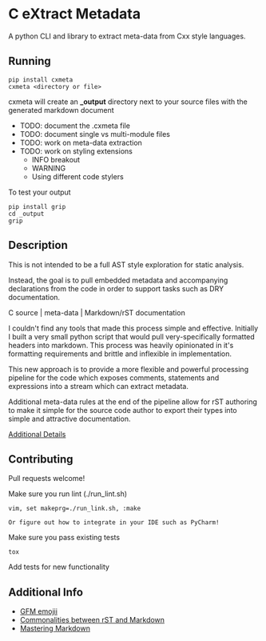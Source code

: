 # C eXtract Metadata

A python CLI and library to extract meta-data from Cxx style languages.


## Running

    pip install cxmeta
    cxmeta <directory or file>

cxmeta will create an **_output** directory next to your source files with the generated markdown document

* TODO: document the .cxmeta file
* TODO: document single vs multi-module files
* TODO: work on meta-data extraction
* TODO: work on styling extensions
  * INFO breakout
  * WARNING
  * Using different code stylers

To test your output
    
    pip install grip 
    cd _output
    grip


## Description

This is not intended to be a full AST style exploration for static analysis. 

Instead, the goal is to pull embedded metadata and accompanying declarations from the code in order to support tasks such as DRY documentation.

C source | meta-data | Markdown/rST documentation

I couldn't find any tools that made this process simple and effective. Initially I built a very small python script
that would pull very-specifically formatted headers into markdown. This process was heavily opinionated in it's formatting
requirements and brittle and inflexible in implementation. 

This new approach is to provide a more flexible and powerful processing pipeline for the code which exposes comments, 
statements and expressions into a stream which can extract metadata.

Additional meta-data rules at the end of the pipeline allow for rST authoring to make it simple for the source code author to export 
their types into simple and attractive documentation.

[Additional Details](DETAILS.md)

## Contributing

Pull requests welcome!

Make sure you run lint (./run_lint.sh)

    vim, set makeprg=./run_link.sh, :make

    Or figure out how to integrate in your IDE such as PyCharm!

Make sure you pass existing tests

    tox

Add tests for new functionality


## Additional Info

* [GFM emojii](https://gist.github.com/rxaviers/7360908)
* [Commonalities between rST and Markdown](https://gist.github.com/dupuy/1855764)
* [Mastering Markdown](https://guides.github.com/features/mastering-markdown/)


